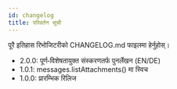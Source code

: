 ```yaml
---
id: changelog
title: परिवर्तन सूची
---
```


पूरै इतिहास रिभोजिटरीको CHANGELOG.md फाइलमा हेर्नुहोस्।

- 2.0.0: पूर्ण‑विशेषतायुक्त संस्करणतर्फ पुनर्लेखन (EN/DE)
- 1.0.1: messages.listAttachments() मा स्विच
- 1.0.0: प्रारम्भिक रिलिज
